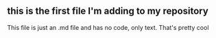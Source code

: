 ## this is the first file I'm adding to my repository

This file is just an .md file and has no code, only text. That's pretty cool
